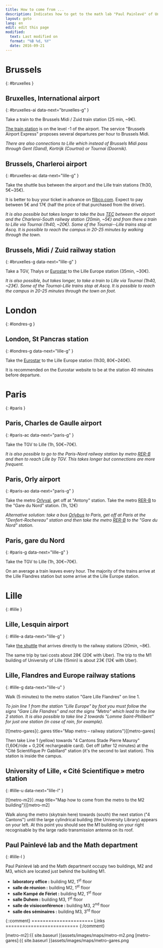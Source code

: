 ```yaml
---
title: How to come from ...
description: Indicates how to get to the math lab "Paul Painlevé" of University of Lille from various starting points.
layout: goto
lang: en
edit: edit this page
modified:
  text: Last modified on
  format: "%B %d, %Y"
  date: 2016-09-21
---
```


# <i class="cityicon-bruxelles"></i>Brussels
{: #bruxelles }

## Bruxelles, <i class="icon-flight"></i> International airport
{: #bruxelles-ai data-next="bruxelles-g" }

Take a train to the Brussels Midi / Zuid train station (25 min, ~9€).

[The train station][brussels airport train station] is on the level -1 of the airport. The service "Brussels Airport Express" proposes several departures per hour to Brussels Midi.

_There are also connections to Lille which instead of Brussels Midi pass through Gent (Gand), Kortrijk (Courtrai) or Tournai (Doornik)._

## Brussels, <i class="icon-flight"></i> Charleroi airport
{: #bruxelles-ac data-next="lille-g" }

Take the shuttle bus between the airport and the Lille train stations (1h30, 5€~35€).

It is better to buy your ticket in advance on [flibco.com]. Expect to pay between 5€ and 17€ (half the price of that purchased from the driver).

_It is also possible but takes longer to take the bus [TEC] between the airport and the Charleroi-South railway station (20min, ~5€) and from there a train to Lille via Tournai (1h40, ~20€). Some of the Tournai--Lille trains stop at Ascq. It is possible to reach the campus in 20-25 minutes by walking through the town._

## Brussels, <i class="icon-train"></i> Midi / Zuid railway station
{: #bruxelles-g data-next="lille-g" }

Take a TGV, Thalys or [Eurostar] to the Lille Europe station (35min, ~30€).

_It is also possible, but takes longer, to take a train to Lille via Tournai (1h40, ~23€). Some of the Tournai-Lille trains stop at Ascq. It is possible to reach the campus in 20-25 minutes through the town on foot._

# <i class="cityicon-london"></i>London
{: #londres-g }

## London, <i class="icon-train"></i> St Pancras station
{: #londres-g data-next="lille-g" }

Take the [Eurostar] to the Lille Europe station (1h30, 80€~240€).

It is recommended on the Eurostar website to be at the station 40 minutes before departure.

# <i class="cityicon-paris"></i>Paris
{: #paris }

## Paris, <i class="icon-flight"></i> Charles de Gaulle airport
{: #paris-ac data-next="paris-g" }

Take the TGV to Lille (1h, 50€~70€).

_It is also possible to go to the Paris-Nord railway station by metro [RER-B] and then to reach Lille by TGV. This takes longer but connections
are more frequent._

## Paris, <i class="icon-flight"></i> Orly airport
{: #paris-ao data-next="paris-g" }

Take the metro [Orlyval], get off at "Antony" station. Take the metro [RER-B] to the "Gare du Nord" station. (1h, 12€)

_Alternative solution: take a bus [Orlybus] to Paris, get off at Paris at the "Denfert-Rochereau" station and then take the metro [RER-B] to the "Gare du Nord" station._

## Paris, <i class="icon-train"></i> gare du Nord
{: #paris-g data-next="lille-g" }

Take the TGV to Lille (1h, 30€~70€).

On an average a train leaves every hour. The majority of the trains arrive at the Lille Flandres station but some arrive at the Lille Europe station.

# <i class="cityicon-lille"></i>Lille
{: #lille }

## Lille, <i class="icon-flight"></i> Lesquin airport
{: #lille-a data-next="lille-g" }

Take [the shuttle][lille airport shuttle] that arrives directly to the railway stations (20min, ~8€).

The same trip by taxi costs about 28€ (20€ with Uber).
The trip to the M1 building of University of Lille (15min) is about 23€ (12€ with Uber).

## Lille, <i class="icon-train"></i> Flandres and Europe railway stations
{: #lille-g data-next="lille-u" }

Walk (5 minutes) to the metro station "Gare Lille Flandres" on line 1.

_To join line 1 from the station "Lille Europe" by foot you must follow the signs "Gare Lille Flandres" and not the signs "Metro" which lead to the line 2 station. It is also possible to take line 2 towards "Lomme Saint-Philibert" for just one station (in case of rain, for example)._

[![metro-gares]{:.gares title="Map metro – railway stations"}][metro-gares]

Then take Line 1 (yellow) towards "4 Cantons Stade Pierre Mauroy" (1,60€/ride + 0,20€ rechargeable card).
Get off (after 12 minutes) at the "Cité Scientifique Pr Gabillard" station (it's the second to last station). This station is inside the campus.

## University of Lille, <i class="icon-lille-metro"></i> « Cité Scientifique » metro station
{: #lille-u data-next="lille-l" }

[![metro-m2]{:.map title="Map how to come from the metro to the M2 building"}][metro-m2]

Walk along the metro (skytrain here) towards (south) the next station ("4 Cantons") until the large cylindrical building (the University Library) appears on your left. At this point you should see the M1 building on your right recognisable by the large radio transmission antenna on its roof.

## Paul Painlevé lab and the Math department
{: #lille-l }

Paul Painlevé lab and the Math department occupy two buildings, M2 and M3, which are located just behind the building M1.

- **laboratory office :** building M2, 1<sup>st</sup> floor
- **salle de réunion :** building M2, 1<sup>st</sup> floor
- **salle Kampé de Fériet :** building M2, 1<sup>st</sup> floor
- **salle Duhem :** building M3, 1<sup>st</sup> floor
- **salle de visioconférence :** building M3, 2<sup>nd</sup> floor
- **salle des séminaires :** building M3, 3<sup>rd</sup> floor


{::comment}
====================== Links ==========================
{:/comment}

[brussels airport train station]:http://www.brusselsairport.be/en/passngr/to_from_brussels_airport/train/

[flibco.com]:https://www.flibco.com/en
[TEC]:https://www.infotec.be/fr-be/medeplacer/horaires/ligne.aspx?ligne=CA

[Eurostar]:http://www.eurostar.com/uk-en

[Orlyval]:https://www.orlyval.com/en
[RER-B]:https://www.transilien.com/lignes/rer-trains/rer-B
[Orlybus]:http://www.ratp.fr/en/ratp/r_61848/orlybus/

[lille airport shuttle]:http://www.lille.aeroport.fr/getting-to-the-airport/shuttle/

[metro-m2]:{{ site.baseurl }}assets/images/maps/metro-m2.png
[metro-gares]:{{ site.baseurl }}assets/images/maps/metro-gares.png
